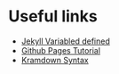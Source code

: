 
# Useful links
* [Jekyll Variabled defined](http://jekyllrb.com/docs/variables/)
* [Github Pages Tutorial](http://jmcglone.com/guides/github-pages/)
* [Kramdown Syntax](http://kramdown.gettalong.org/syntax.html)